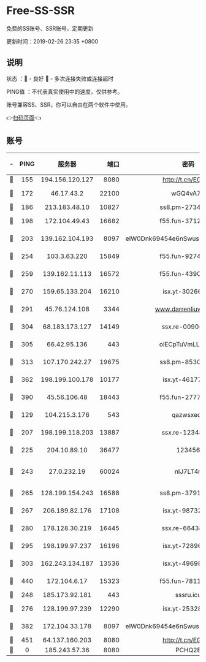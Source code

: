 # Free-SS-SSR

免费的SS账号、SSR账号，定期更新

更新时间：2019-02-26 23:35 +0800

## 说明

状态     ：🙂 - 良好 🙁 - 多次连接失败或连接超时

PING值   ：不代表真实使用中的速度，仅供参考。

账号兼容SS、SSR，你可以自由在两个软件中使用。

👉[扫码页面](https://liesauer.github.io/free-ss-ssr.github.io/)👈

## 账号

|-|PING|服务器|端口|密码|加密方式|区域|
|:----:|:----:|:-----:|-----:|:----:|:----:|:----:|
|🙂|155|194.156.120.127|8080|http://t.cn/EGJIyrl|rc4-md5|RU|
|🙂|172|46.17.43.2|22100|wGQ4vA7D|aes-256-gcm|RU|
|🙂|186|213.183.48.10|10827|ss8.pm-27345710|rc4-md5|RU|
|🙂|198|172.104.49.43|16682|f55.fun-37126498|aes-256-cfb|SG|
|🙂|203|139.162.104.193|8097|eIW0Dnk69454e6nSwuspv9DmS201tQ0D|aes-256-cfb|JP|
|🙂|254|103.3.63.220|15849|f55.fun-92746572|aes-256-cfb|SG|
|🙂|259|139.162.11.113|16572|f55.fun-43900311|aes-256-cfb|SG|
|🙂|270|159.65.133.204|16210|isx.yt-30266739|aes-256-cfb|SG|
|🙂|291|45.76.124.108|3344|www.darrenliuwei.com|aes-256-cfb|AU|
|🙂|304|68.183.173.127|14149|ssx.re-00905761|aes-256-cfb|US|
|🙂|305|66.42.95.136|443|oiECpTuVmLLxk4Ts|aes-256-cfb|US|
|🙂|313|107.170.242.27|19675|ss8.pm-85305168|aes-256-cfb|US|
|🙂|362|198.199.100.178|10177|isx.yt-46177591|aes-256-cfb|US|
|🙂|390|45.56.106.48|18443|f55.fun-27772788|aes-256-cfb|US|
|🙂|129|104.215.3.176|543|qazwsxedc|aes-256-gcm|JP|
|🙂|207|198.199.118.203|13887|ssx.re-12348828|aes-256-cfb|US|
|🙂|225|204.10.89.10|36477|123456|aes-256-cfb|US|
|🙂|243|27.0.232.19|60024|nIJ7LT4n|xchacha20-ietf-poly1305|HK|
|🙂|265|128.199.154.243|16588|ss8.pm-37919199|aes-256-cfb|SG|
|🙂|267|206.189.82.176|17108|isx.yt-98732085|aes-256-cfb|SG|
|🙂|280|178.128.30.219|16445|ssx.re-66438598|aes-256-cfb|SG|
|🙂|295|198.199.97.237|16196|isx.yt-72896102|aes-256-cfb|US|
|🙂|303|162.243.134.187|13536|isx.yt-49698511|aes-256-cfb|US|
|🙂|440|172.104.6.17|15323|f55.fun-78116806|aes-256-cfb|US|
|🙁|248|185.173.92.181|443|sssru.icu|rc4-md5|RU|
|🙁|276|128.199.97.239|12290|isx.yt-25328979|aes-256-cfb|SG|
|🙁|382|172.104.33.178|8097|eIW0Dnk69454e6nSwuspv9DmS201tQ0D|aes-256-cfb|SG|
|🙁|451|64.137.160.203|8080|http://t.cn/EGJIyrl|rc4-md5|CA|
|🙁|0|185.243.57.36|8080|PCHQ2E|rc4-md5|US|
